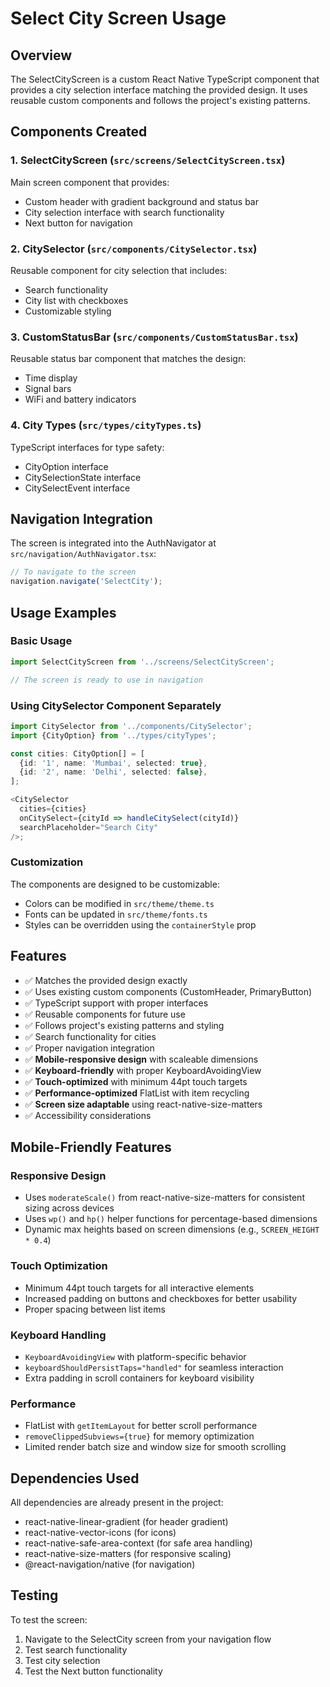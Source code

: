 # Select City Screen Usage

## Overview

The SelectCityScreen is a custom React Native TypeScript component that provides a city selection interface matching the provided design. It uses reusable custom components and follows the project's existing patterns.

## Components Created

### 1. SelectCityScreen (`src/screens/SelectCityScreen.tsx`)

Main screen component that provides:

- Custom header with gradient background and status bar
- City selection interface with search functionality
- Next button for navigation

### 2. CitySelector (`src/components/CitySelector.tsx`)

Reusable component for city selection that includes:

- Search functionality
- City list with checkboxes
- Customizable styling

### 3. CustomStatusBar (`src/components/CustomStatusBar.tsx`)

Reusable status bar component that matches the design:

- Time display
- Signal bars
- WiFi and battery indicators

### 4. City Types (`src/types/cityTypes.ts`)

TypeScript interfaces for type safety:

- CityOption interface
- CitySelectionState interface
- CitySelectEvent interface

## Navigation Integration

The screen is integrated into the AuthNavigator at `src/navigation/AuthNavigator.tsx`:

```typescript
// To navigate to the screen
navigation.navigate('SelectCity');
```

## Usage Examples

### Basic Usage

```typescript
import SelectCityScreen from '../screens/SelectCityScreen';

// The screen is ready to use in navigation
```

### Using CitySelector Component Separately

```typescript
import CitySelector from '../components/CitySelector';
import {CityOption} from '../types/cityTypes';

const cities: CityOption[] = [
  {id: '1', name: 'Mumbai', selected: true},
  {id: '2', name: 'Delhi', selected: false},
];

<CitySelector
  cities={cities}
  onCitySelect={cityId => handleCitySelect(cityId)}
  searchPlaceholder="Search City"
/>;
```

### Customization

The components are designed to be customizable:

- Colors can be modified in `src/theme/theme.ts`
- Fonts can be updated in `src/theme/fonts.ts`
- Styles can be overridden using the `containerStyle` prop

## Features

- ✅ Matches the provided design exactly
- ✅ Uses existing custom components (CustomHeader, PrimaryButton)
- ✅ TypeScript support with proper interfaces
- ✅ Reusable components for future use
- ✅ Follows project's existing patterns and styling
- ✅ Search functionality for cities
- ✅ Proper navigation integration
- ✅ **Mobile-responsive design** with scaleable dimensions
- ✅ **Keyboard-friendly** with proper KeyboardAvoidingView
- ✅ **Touch-optimized** with minimum 44pt touch targets
- ✅ **Performance-optimized** FlatList with item recycling
- ✅ **Screen size adaptable** using react-native-size-matters
- ✅ Accessibility considerations

## Mobile-Friendly Features

### Responsive Design

- Uses `moderateScale()` from react-native-size-matters for consistent sizing across devices
- Uses `wp()` and `hp()` helper functions for percentage-based dimensions
- Dynamic max heights based on screen dimensions (e.g., `SCREEN_HEIGHT * 0.4`)

### Touch Optimization

- Minimum 44pt touch targets for all interactive elements
- Increased padding on buttons and checkboxes for better usability
- Proper spacing between list items

### Keyboard Handling

- `KeyboardAvoidingView` with platform-specific behavior
- `keyboardShouldPersistTaps="handled"` for seamless interaction
- Extra padding in scroll containers for keyboard visibility

### Performance

- FlatList with `getItemLayout` for better scroll performance
- `removeClippedSubviews={true}` for memory optimization
- Limited render batch size and window size for smooth scrolling

## Dependencies Used

All dependencies are already present in the project:

- react-native-linear-gradient (for header gradient)
- react-native-vector-icons (for icons)
- react-native-safe-area-context (for safe area handling)
- react-native-size-matters (for responsive scaling)
- @react-navigation/native (for navigation)

## Testing

To test the screen:

1. Navigate to the SelectCity screen from your navigation flow
2. Test search functionality
3. Test city selection
4. Test the Next button functionality
